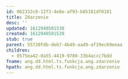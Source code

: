 ```yaml
---
id: 062332c8-12f3-4e8e-af93-b85181df0101
title: Zdarzenie
desc: ''
updated: 1612940501538
created: 1612940501539
stub: true
parent: 55720fdb-deb7-4b49-aad9-af19ec69eeaa
children:
  - 0575ea42-0a55-4419-9780-33b4accc7bdd
fname: ang.dd.html.ts.funkcja.ang.zdarzenie
hpath: ang.dd.html.ts.funkcja.ang.zdarzenie
---
```



